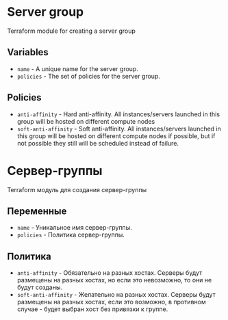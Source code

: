 # Server group

Terraform module for creating a server group

## Variables

* `name` - A unique name for the server group.
* `policies` - The set of policies for the server group.

## Policies

* `anti-affinity` - Hard anti-affinity. All instances/servers launched in this group will be hosted on different compute nodes
* `soft-anti-affinity` - Soft anti-affinity. All instances/servers launched in this group will be hosted on different compute nodes if possible, but if not possible they still will be scheduled instead of failure.



# Сервер-группы

Terraform модуль для создания сервер-группы

## Переменные

* `name` - Уникальное имя сервер-группы.
* `policies` - Политика сервер-группы.

## Политика

* `anti-affinity` - Обязательно на разных хостах. Серверы будут размещены на разных хостах, но если это невозможно, то они не будут созданы.
* `soft-anti-affinity` - Желательно на разных хостах. Серверы будут размещены на разных хостах, если это возможно, в противном случае - будет выбран хост без привязки к группе.